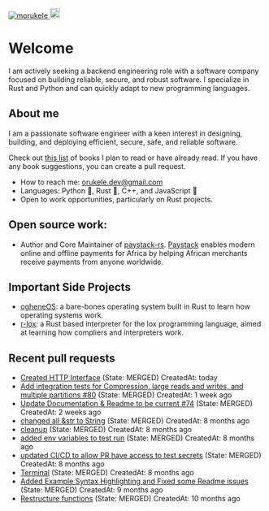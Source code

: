 <p align="left">
  <a href="https://github.com/morukele/morukele/">
    <img src="https://komarev.com/ghpvc/?username=morukele" alt="morukele" />
  </a>
  <a href="https://github.com/junkurihara">
    <img height="20" src="https://img.shields.io/github/followers/morukele?label=follow&logo=github&style=flat" />
  </a>
</p>

# Welcome
I am actively seeking a backend engineering role with a software company focused on building reliable, secure, and robust software. I specialize in Rust and Python and can quickly adapt to new programming languages.

## About me
I am a passionate software engineer with a keen interest in designing, building, and deploying efficient, secure, safe, and reliable software.

Check out [this list](https://github.com/morukele/Books) of books I plan to read or have already read. If you have any book suggestions, you can create a pull request.

- How to reach me: orukele.dev@gmail.com
- Languages: Python 🐍, Rust 🦀, C++, and JavaScript 📜
- Open to work opportunities, particularly on Rust projects.

## Open source work:
- Author and Core Maintainer of [paystack-rs](https://github.com/morukele/paystack-rs). [Paystack](https://paystack.com) enables modern online and offline payments for Africa by helping African merchants receive payments from anyone worldwide.

## Important Side Projects
- [ogheneOS](https://github.com/morukele/ogheneOS): a bare-bones operating system built in Rust to learn how operating systems work.
- [r-lox](https://github.com/morukele/r-lox): a Rust based interpreter for the lox programming language, aimed at learning how compliers and interpreters work.


## Recent pull requests

- [Created HTTP Interface](https://github.com/morukele/paystack-rs/pull/41) (State: MERGED) CreatedAt: today
- [Add integration tests for Compression, large reads and writes, and multiple partitions #80](https://github.com/CallistoLabsNYC/samsa/pull/84) (State: MERGED) CreatedAt: 1 week ago
- [Update Documentation &amp; Readme to be current #74](https://github.com/CallistoLabsNYC/samsa/pull/78) (State: MERGED) CreatedAt: 2 weeks ago
- [changed all &amp;str to String](https://github.com/morukele/paystack-rs/pull/33) (State: MERGED) CreatedAt: 8 months ago
- [cleanup](https://github.com/morukele/paystack-rs/pull/32) (State: MERGED) CreatedAt: 8 months ago
- [added env variables to test run](https://github.com/morukele/paystack-rs/pull/31) (State: MERGED) CreatedAt: 8 months ago
- [updated CI/CD to allow PR have access to test secrets](https://github.com/morukele/paystack-rs/pull/30) (State: MERGED) CreatedAt: 8 months ago
- [Terminal](https://github.com/morukele/paystack-rs/pull/28) (State: MERGED) CreatedAt: 8 months ago
- [Added Example Syntax Highlighting and Fixed some Readme issues](https://github.com/Genaro-Chris/spawn_groups/pull/1) (State: MERGED) CreatedAt: 9 months ago
- [Restructure functions](https://github.com/morukele/paystack-rs/pull/16) (State: MERGED) CreatedAt: 10 months ago